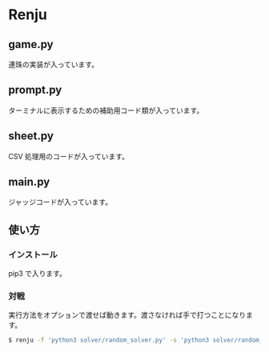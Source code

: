# Renju

## game.py

連珠の実装が入っています。

## prompt.py

ターミナルに表示するための補助用コード類が入っています。

## sheet.py

CSV 処理用のコードが入っています。

## main.py

ジャッジコードが入っています。

## 使い方

### インストール

pip3 で入ります。

### 対戦

実行方法をオプションで渡せば動きます。渡さなければ手で打つことになります。

```bash
$ renju -f 'python3 solver/random_solver.py' -s 'python3 solver/random_solver.py'
```
